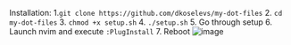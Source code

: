 Installation:
1.```git clone https://github.com/dkoselevs/my-dot-files```
2. ```cd my-dot-files```
3. ```chmod +x setup.sh```
4. ```./setup.sh```
5. Go through setup
6. Launch nvim and execute `:PlugInstall`
7. Reboot
![image](https://user-images.githubusercontent.com/96350193/160298656-bbcff1cb-f858-4ac9-b4b0-51924abe8595.png)
